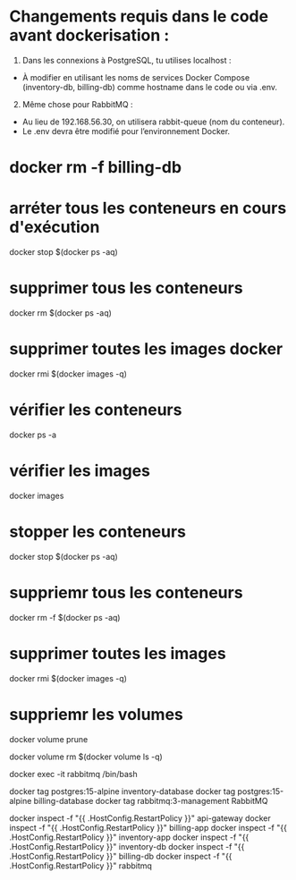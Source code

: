 # Changements requis dans le code avant dockerisation :
1) Dans les connexions à PostgreSQL, tu utilises localhost :
- À modifier en utilisant les noms de services Docker Compose (inventory-db, billing-db) comme hostname dans le code ou via .env.
2) Même chose pour RabbitMQ :
- Au lieu de 192.168.56.30, on utilisera rabbit-queue (nom du conteneur).
- Le .env devra être modifié pour l’environnement Docker.

# docker rm -f billing-db

# arréter tous les conteneurs en cours d'exécution
docker stop $(docker ps -aq)

# supprimer tous les conteneurs
docker rm $(docker ps -aq)

# supprimer toutes les images docker
docker rmi $(docker images -q)

# vérifier les conteneurs
docker ps -a

# vérifier les images
docker images

# stopper les conteneurs
docker stop $(docker ps -aq)

# suppriemr tous les conteneurs
docker rm -f $(docker ps -aq)

# supprimer toutes les images
docker rmi $(docker images -q)

# suppriemr les volumes
docker volume prune

docker volume rm $(docker volume ls -q)

docker exec -it rabbitmq /bin/bash

docker tag postgres:15-alpine inventory-database
docker tag postgres:15-alpine billing-database
docker tag rabbitmq:3-management RabbitMQ


docker inspect -f "{{ .HostConfig.RestartPolicy }}" api-gateway
docker inspect -f "{{ .HostConfig.RestartPolicy }}" billing-app
docker inspect -f "{{ .HostConfig.RestartPolicy }}" inventory-app
docker inspect -f "{{ .HostConfig.RestartPolicy }}" inventory-db
docker inspect -f "{{ .HostConfig.RestartPolicy }}" billing-db
docker inspect -f "{{ .HostConfig.RestartPolicy }}" rabbitmq
